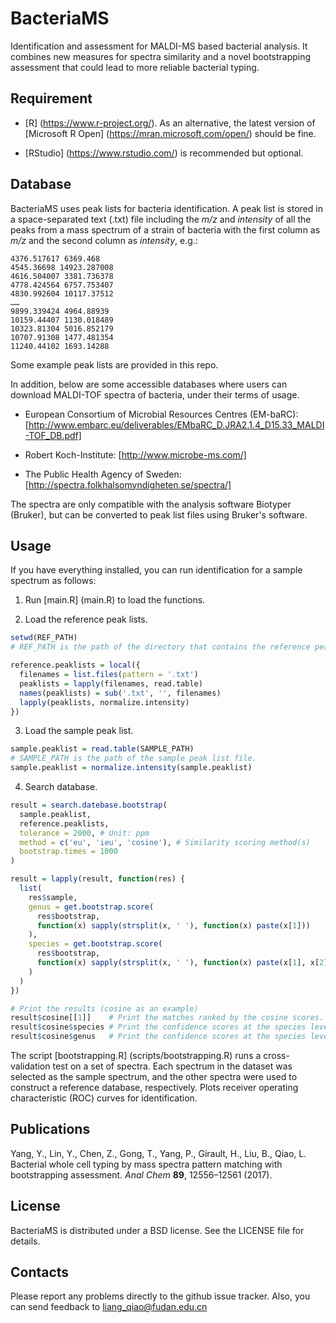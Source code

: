 # BacteriaMS
Identification and assessment for MALDI-MS based bacterial analysis. It combines new measures for spectra similarity and a novel bootstrapping assessment that could lead to more reliable bacterial typing.


## Requirement
* [R] (https://www.r-project.org/). As an alternative, the latest version of [Microsoft R Open] (https://mran.microsoft.com/open/) should be fine.

* [RStudio] (https://www.rstudio.com/) is recommended but optional.


## Database
BacteriaMS uses peak lists for bacteria identification. A peak list is stored in a space-separated text (.txt) file including the *m/z* and *intensity* of all the peaks from a mass spectrum of a strain of bacteria with the first column as *m/z* and the second column as *intensity*, e.g.:

```
4376.517617 6369.468
4545.36698 14923.287008
4616.504007 3381.736378
4778.424564 6757.753407
4830.992604 10117.37512
……
9899.339424 4964.88939
10159.44407 1130.018489
10323.81304 5016.852179
10707.91308 1477.481354
11240.44102 1693.14288
```

Some example peak lists are provided in this repo.

In addition, below are some accessible databases where users can download MALDI-TOF spectra of bacteria, under their terms of usage.

* European Consortium of Microbial Resources Centres (EM-baRC): [http://www.embarc.eu/deliverables/EMbaRC_D.JRA2.1.4_D15.33_MALDI-TOF_DB.pdf]

* Robert Koch-Institute: [http://www.microbe-ms.com/]

* The Public Health Agency of Sweden: [http://spectra.folkhalsomyndigheten.se/spectra/]

The spectra are only compatible with the analysis software Biotyper (Bruker), but can be converted to peak list files using Bruker's software.


## Usage
If you have everything installed, you can run identification for a sample spectrum as follows:

1. Run [main.R] (main.R) to load the functions.

2. Load the reference peak lists.
```R
setwd(REF_PATH) 
# REF_PATH is the path of the directory that contains the reference peak list files.

reference.peaklists = local({
  filenames = list.files(pattern = '.txt')
  peaklists = lapply(filenames, read.table)
  names(peaklists) = sub('.txt', '', filenames)
  lapply(peaklists, normalize.intensity)
})
```

3. Load the sample peak list.
```R
sample.peaklist = read.table(SAMPLE_PATH)
# SAMPLE_PATH is the path of the sample peak list file.
sample.peaklist = normalize.intensity(sample.peaklist)
```


4. Search database.
```R
result = search.datebase.bootstrap(
  sample.peaklist,
  reference.peaklists,
  tolerance = 2000, # Unit: ppm
  method = c('eu', 'ieu', 'cosine'), # Similarity scoring method(s)
  bootstrap.times = 1000
)

result = lapply(result, function(res) {
  list(
    res$sample,
    genus = get.bootstrap.score(
      res$bootstrap, 
      function(x) sapply(strsplit(x, ' '), function(x) paste(x[1]))
    ),
    species = get.bootstrap.score(
      res$bootstrap, 
      function(x) sapply(strsplit(x, ' '), function(x) paste(x[1], x[2]))
    )      
  )
})

# Print the results (cosine as an example)
result$cosine[[1]]    # Print the matches ranked by the cosine scores.
result$cosine$species # Print the confidence scores at the species level.
result$cosine$genus   # Print the confidence scores at the species level.
```

The script [bootstrapping.R] (scripts/bootstrapping.R) runs a cross-validation test on a set of spectra. Each spectrum in the dataset was selected as the sample spectrum, and the other spectra were used to construct a reference database, respectively. Plots receiver operating characteristic (ROC) curves for identification.


## Publications
Yang, Y., Lin, Y., Chen, Z., Gong, T., Yang, P., Girault, H., Liu, B., Qiao, L. Bacterial whole cell typing by mass spectra pattern matching with bootstrapping assessment. *Anal Chem* **89**, 12556–12561 (2017).

## License
BacteriaMS is distributed under a BSD license. See the LICENSE file for details.


## Contacts
Please report any problems directly to the github issue tracker. Also, you can send feedback to liang_qiao@fudan.edu.cn  
